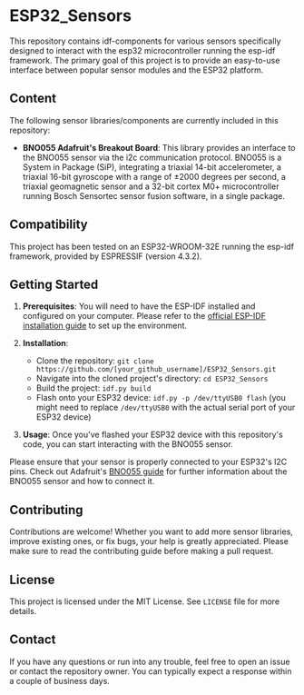 # ESP32_Sensors

This repository contains idf-components for various sensors specifically designed to interact with the esp32 microcontroller running the esp-idf framework. The primary goal of this project is to provide an easy-to-use interface between popular sensor modules and the ESP32 platform.

## Content

The following sensor libraries/components are currently included in this repository:

- **BNO055 Adafruit's Breakout Board**: This library provides an interface to the BNO055 sensor via the i2c communication protocol. BNO055 is a System in Package (SiP), integrating a triaxial 14-bit accelerometer, a triaxial 16-bit gyroscope with a range of ±2000 degrees per second, a triaxial geomagnetic sensor and a 32-bit cortex M0+ microcontroller running Bosch Sensortec sensor fusion software, in a single package.

## Compatibility

This project has been tested on an ESP32-WROOM-32E running the esp-idf framework, provided by ESPRESSIF (version 4.3.2).

## Getting Started

1. **Prerequisites**: You will need to have the ESP-IDF installed and configured on your computer. Please refer to the [official ESP-IDF installation guide](https://docs.espressif.com/projects/esp-idf/en/latest/esp32/get-started/index.html) to set up the environment.

2. **Installation**:

    - Clone the repository: `git clone https://github.com/[your_github_username]/ESP32_Sensors.git`
    - Navigate into the cloned project's directory: `cd ESP32_Sensors`
    - Build the project: `idf.py build`
    - Flash onto your ESP32 device: `idf.py -p /dev/ttyUSB0 flash` (you might need to replace `/dev/ttyUSB0` with the actual serial port of your ESP32 device)

3. **Usage**: Once you've flashed your ESP32 device with this repository's code, you can start interacting with the BNO055 sensor. 

Please ensure that your sensor is properly connected to your ESP32's I2C pins. Check out Adafruit's [BNO055 guide](https://learn.adafruit.com/bno055-absolute-orientation-sensor-with-raspberry-pi-and-beaglebone-black/overview) for further information about the BNO055 sensor and how to connect it.

## Contributing

Contributions are welcome! Whether you want to add more sensor libraries, improve existing ones, or fix bugs, your help is greatly appreciated. Please make sure to read the contributing guide before making a pull request.

## License

This project is licensed under the MIT License. See `LICENSE` file for more details.

## Contact

If you have any questions or run into any trouble, feel free to open an issue or contact the repository owner. You can typically expect a response within a couple of business days.

